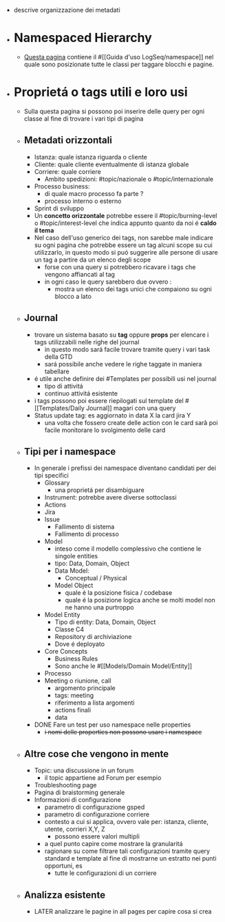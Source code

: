 - descrive organizzazione dei metadati
- # Namespaced Hierarchy
	- [Questa pagina]([[LS]]) contiene il #[[Guida d'uso LogSeq/namespace]] nel quale sono posizionate tutte le classi per taggare blocchi e pagine.
- # Proprietá o tags utili e loro usi
	- Sulla questa pagina si possono poi inserire delle query per ogni classe al fine di trovare i vari tipi di pagina
	- ## Metadati orizzontali
		- Istanza: quale istanza riguarda o cliente
		- Cliente: quale cliente eventualmente di istanza globale
		- Corriere: quale corriere
			- Ambito spedizioni: #topic/nazionale o #topic/internazionale
		- Processo business:
			- di quale macro processo fa parte ?
			- processo interno o esterno
		- Sprint di sviluppo
		- Un **concetto orizzontale** potrebbe essere il #topic/burning-level o #topic/interest-level che indica appunto quanto da noi é **caldo il tema**
		- Nel caso dell'uso generico dei tags, non sarebbe male indicare su ogni pagina che potrebbe essere un tag alcuni scope su cui utilizzarlo, in questo modo si puó suggerire alle persone di usare un tag a partire da un elenco degli scope
			- forse con una query si potrebbero ricavare i tags che vengono affiancati al tag
			- in ogni caso le query sarebbero due ovvero :
				- mostra un elenco dei tags unici che compaiono su ogni blocco a lato
	- ## Journal
		- trovare un sistema basato su **tag** oppure **props** per elencare i tags utilizzabili nelle righe del journal
			- in questo modo sará facile trovare tramite query i vari task della GTD
			- sará possibile anche vedere le righe taggate in maniera tabellare
		- é utile anche definire dei #Templates per possibili usi nel journal
			- tipo di attivitá
			- continuo attivitá esistente
		- i tags possono poi essere riepilogati sul template del #[[Templates/Daily Journal]] magari con una query
		- Status update tag: es aggiornato in data X la card jira Y
			- una volta che fossero create delle action con le card sarâ poi facile monitorare lo svolgimento delle card
	- ## Tipi per i namespace
		- In generale i prefissi dei namespace diventano candidati per dei tipi specifici
			- Glossary
				- una proprietá per disambiguare
			- Instrument: potrebbe avere diverse sottoclassi
			- Actions
			- Jira
			- Issue
				- Fallimento di sistema
				- Fallimento di processo
			- Model
				- inteso come il modello complessivo che contiene le singole entities
				- tipo: Data, Domain, Object
				- Data Model:
					- Conceptual / Physical
				- Model Object
					- quale é la posizione fisica / codebase
					- quale é la posizione logica anche se molti model non ne hanno una purtroppo
			- Model Entity
				- Tipo di entity: Data, Domain, Object
				- Classe C4
				- Repository di archiviazione
				- Dove é deployato
			- Core Concepts
				- Business Rules
				- Sono anche le #[[Models/Domain Model/Entity]]
			- Processo
			- Meeting o riunione, call
				- argomento principale
				- tags: meeting
				- riferimento a lista argomenti
				- actions finali
				- data
		- DONE Fare un test per uso namespace nelle properties
			- ~~i nomi delle properties non possono usare i namespace~~
	- ## Altre cose che vengono in mente
		- Topic: una discussione in un forum
			- il topic appartiene ad Forum per esempio
		- Troubleshooting page
		- Pagina di braistorming generale
		- Informazioni di configurazione
			- parametro di configurazione gsped
			- parametro di configurazione corriere
			- contesto a cui si applica, ovvero vale per: istanza, cliente, utente, corrieri X,Y, Z
				- possono essere valori multipli
			- a quel punto capire come mostrare la granularitá
			- ragionare su come filtrare tali configurazioni tramite query standard e template al fine di mostrarne un estratto nei punti opportuni, es
				- tutte le configurazioni di un corriere
	- ## Analizza esistente
		- LATER analizzare le pagine in all pages per capire cosa si crea